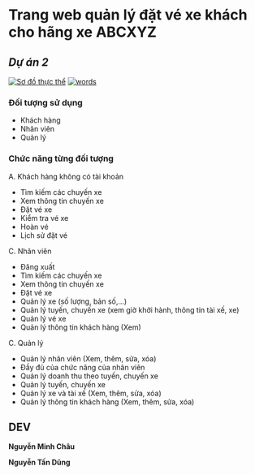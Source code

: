 # Trang web quản lý đặt vé xe khách cho hãng xe ABCXYZ

## _Dự án 2_

[![Sơ đồ thực thể](https://app.diagrams.net/images/favicon-32x32.png)](https://drive.google.com/file/d/1qfVDzcZ-0YrhXZj2plWPastpKTbFDVBz/view?usp=sharing)
[![words](https://ssl.gstatic.com/docs/documents/images/kix-favicon7.ico)](https://docs.google.com/document/d/1hOQI1OYUVAVM25h_Ns_y_PmFUaB1gUiQ/edit?usp=sharing&ouid=101627965852232406532&rtpof=true&sd=true)

### Đối tượng sử dụng

-   Khách hàng
-   Nhân viên
-   Quản lý

### Chức năng từng đối tượng

A. Khách hàng không có tài khoản

-   Tìm kiếm các chuyến xe
-   Xem thông tin chuyến xe
-   Đặt vé xe
-   Kiểm tra vé xe
-   Hoàn vé
-   Lịch sử đặt vé

C. Nhân viên

-   Đăng xuất
-   Tìm kiếm các chuyến xe
-   Xem thông tin chuyến xe
-   Đặt vé xe
-   Quản lý xe (số lượng, bản số,…)
-   Quản lý tuyến, chuyến xe (xem giờ khởi hành, thông tin tài xế, xe)
-   Quản lý vé xe
-   Quản lý thông tin khách hàng (Xem)

C. Quản lý

-   Quản lý nhân viên (Xem, thêm, sửa, xóa)
-   Đầy đủ của chức năng của nhân viên
-   Quản lý doanh thu theo tuyến, chuyến xe
-   Quản lý tuyến, chuyến xe
-   Quản lý xe và tài xế (Xem, thêm, sửa, xóa)
-   Quản lý thông tin khách hàng (Xem, thêm, sửa, xóa)

## DEV

**Nguyễn Minh Châu**

**Nguyễn Tấn Dũng**
